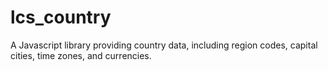 # lcs_country
A Javascript library providing country data, including region codes, capital cities, time zones, and currencies.
